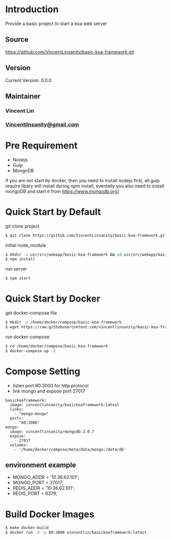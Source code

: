 # Introduction
Provide a basic project to start a koa web server

## Source
https://github.com/VincentLinsanity/basic-koa-framework.git

## Version
Current Version: 0.0.0

## Maintainer
### Vincent Lin
### Vincentlinsanity@gmail.com

# Pre Requirement
- Nodejs
- Gulp
- MongoDB

If you are not start by docker, then you need to install nodejs first, 
all gulp require libary will install during npm install,
eventally you also need to install mongoDB and start it from
https://www.mongodb.org/

# Quick Start by Default
git clone project
```bash
$ git clone https://github.com/VincentLinsanity/basic-koa-framework.git
```

initial node_module
```bash
$ mkdir -p usr/src/webapp/basic-koa-framework && cd usr/src/webapp/basic-koa-framework
$ npm install
```

run server
```bash
$ npm start
```

# Quick Start by Docker
get docker-compose file
```bash
$ mkdir -p /home/docker/compose/basic-koa-framework
$ wget https://raw.githubusercontent.com/vincentlinsanity/basic-koa-framework/master/docker-compose.yml
```

run docker-compose
```bash
$ cd /home/docker/compose/basic-koa-framework
$ docker-compose up -d
```

# Compose Setting
- listen port 80:3000 for http protocol
- link mongo and expose port 27017

```
basickoaframework:
  image: vincentlinsanity/basickoaframework:latest
  links:
    - "mongo:mongo"
  ports:
    - "80:3000"
mongo:
  image: vincentlinsanity/mongodb:3.0.7
  expose:
    - 27017
  volumes:
    - '/home/docker/compose/meta/data/mongo:/data/db'
```
## environment example
- MONGO_ADDR = '10.36.62.101';
- MONGO_PORT = 27017;
- REDIS_ADDR = '10.36.62.101';
- REDIS_PORT = 6379;

# Build Docker Images
```bash
$ make docker-build
$ docker run -d -p 80:3000 vincentlin/basickoaframework:latest
```